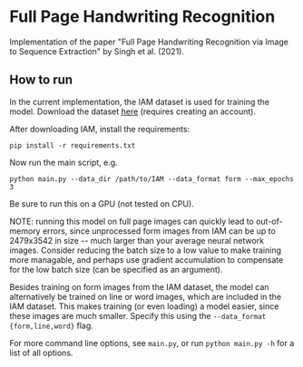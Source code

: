 # Full Page Handwriting Recognition
Implementation of the paper "Full Page Handwriting Recognition via Image to Sequence Extraction" by Singh et al. (2021).

## How to run

In the current implementation, the IAM dataset is used for training the model. Download the dataset [here](https://fki.tic.heia-fr.ch/databases/download-the-iam-handwriting-database) (requires creating an account).

After downloading IAM, install the requirements:

```shell
pip install -r requirements.txt
```

Now run the main script, e.g.

```shell
python main.py --data_dir /path/to/IAM --data_format form --max_epochs 3
```

Be sure to run this on a GPU (not tested on CPU).

NOTE: running this model on full page images can quickly lead to out-of-memory errors, since unprocessed form images from IAM can be up to 2479x3542 in size -- much larger than your average neural network images. 
Consider reducing the batch size to a low value to make training more managable, and perhaps use gradient accumulation to compensate for the low batch size (can be specified as an argument).

Besides training on form images from the IAM dataset, the model can alternatively be trained on line or word images, which are included in the IAM dataset. 
This makes training (or even loading) a model easier, since these images are much smaller. Specify this using the `--data_format {form,line,word}` flag.

For more command line options, see `main.py`, or run `python main.py -h` for a list of all options.
